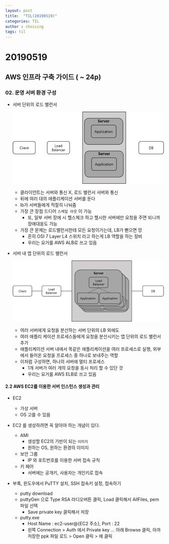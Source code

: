 ```yaml
---
layout: post
title:  "TIL(20190519)"
categories: TIL
author : choising
tags: til
---
```


# 20190519

## AWS 인프라 구축 가이드 ( ~ 24p)

### 02. 운영 서버 환경 구성

- 서버 단위의 로드 밸런서

    ![로드밸런서](https://github.com/Oraindrop/oraindrop.github.io/blob/master/assets/_img/addLoadBalancer.png?raw=true)

    - 클라이언트는 서버와 통신 X, 로드 밸런서 서버와 통신
    - 뒤에 여러 대의 애플리케이션 서버를 둔다
    - lb가 서버들에게 적절히 나눠줌
    - 가장 큰 장점 드디어 `스케일 아웃` 이 가능
        - 또, 일부 서버 장애 시 헬스체크 하고 헬시한 서버에만 요청을 주면 되니까 장애대응도 가능
    - 가장 큰 문제는 로드밸런서한테 모든 요청이가는데, LB가 뻗으면 망
        - 흔히 OSI 7 Layer L4 스위치 라고 하는게 LB 역할을 하는 장비
        - 우리는 요거를 AWS ALB로 쓰고 있음

- 서버 내 앱 단위의 로드 밸런서

    ![로드밸런서들](https://github.com/Oraindrop/oraindrop.github.io/blob/master/assets/_img/addLoadBalancers.png?raw=true)

    - 여러 서버에게 요청을 분산하는 서버 단위의 LB 외에도
    - 여러 애플리 케이션 프로세스들에게 요청을 분산시키는 앱 단위의 로드 밸런서 추가
    - 애플리케이션 서버 내에서 똑같은 애플리케이션을 여러 프로세스로 실행, 외부에서 들어온 요청을 프로세스 중 하나로 보내주는 역할
    - 이처럼 구성하면, 하나의 서버에 멀티 프로세스
        - 1개 서버가 여러 개의 요청을 동시 처리 할 수 있단 것
        - 우리는 요거를 AWS ELB로 쓰고 있음

#### 2.2 AWS EC2를 이용한 서버 인스턴스 생성과 관리

- EC2
    - 가상 서버
    - OS 고를 수 있음

- EC2 를 생성하려면 꼭 알아야 하는 개념이 있다. 
    - AMI
        - 생성할 EC2의 기반이 되는 `이미지`
        - 원하는 OS, 원하는 환경의 이미지
    - 보안 그룹
        - IP 와 포트번호를 이용한 서버 접속 규칙
    - 키 페어
        - 서버에는 공개키, 사용자는 개인키로 접속

- 부록, 윈도우에서 PuTTY 설치, SSH 접속키 설정, 접속하기
    - putty download
    - puttyGen 으로 Type RSA 라디오버튼 클릭, Load 클릭해서 AllFiles, pem 파일 선택
        - Save private key 클릭해서 저장
    - putty.exe
        - Host Name : ec2-user@{EC2 주소}, Port : 22
        - 왼쪽 Connection > Auth 에서 Private key ... 아래 Browse 클릭, 아까 저장한 ppk 파일 로드 > Open 클릭 > 예 클릭


        

